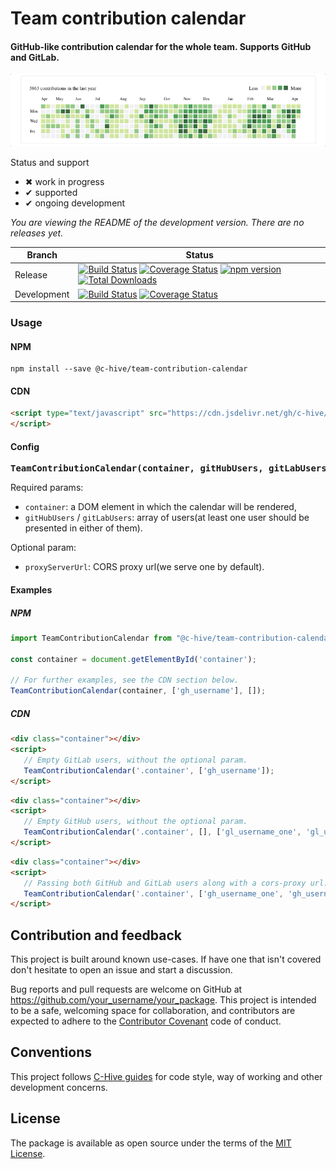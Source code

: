 # Team contribution calendar

#### GitHub-like contribution calendar for the whole team. Supports GitHub and GitLab.

![](etc/preview.gif)

Status and support

- &#x2716; work in progress
- &#x2714; supported
- &#x2714; ongoing development

*You are viewing the README of the development version. There are no releases yet.*

| Branch | Status |
| ------ | ------ |
| Release | [![Build Status](https://travis-ci.org/your_username/your_package.svg?branch=release)](https://travis-ci.org/your_username/your_package)   [![Coverage Status](https://coveralls.io/repos/github/your_username/your_package/badge.svg?branch=release)](https://coveralls.io/github/your_username/your_package?branch=release)   [![npm version](https://badge.fury.io/js/%40your_username%2Fyour_package.svg)](https://badge.fury.io/js/%40your_username%2Fyour_package)   [![Total Downloads](https://img.shields.io/npm/dw/@your_username/your_package.svg)](https://www.npmjs.com/package/@your_username/your_package) |
| Development | [![Build Status](https://travis-ci.org/your_username/your_package.svg?branch=master)](https://travis-ci.org/your_username/your_package)   [![Coverage Status](https://coveralls.io/repos/github/your_username/your_package/badge.svg?branch=master)](https://coveralls.io/github/your_username/your_package?branch=master) |

### Usage

#### NPM

```
npm install --save @c-hive/team-contribution-calendar
```

#### CDN


```html
<script type="text/javascript" src="https://cdn.jsdelivr.net/gh/c-hive/team-contribution-calendar/dist/team-contribution-calendar.min.js">
</script>
```

#### Config

<pre>
<b>TeamContributionCalendar(container, gitHubUsers, gitLabUsers, proxyServerUrl)</b>
</pre>

Required params:
- `container`: a DOM element in which the calendar will be rendered,
- `gitHubUsers` / `gitLabUsers`: array of users(at least one user should be presented in either of them).

Optional param:
- `proxyServerUrl`: CORS proxy url(we serve one by default).

#### Examples

##### NPM

```javascript
import TeamContributionCalendar from "@c-hive/team-contribution-calendar";

const container = document.getElementById('container');

// For further examples, see the CDN section below.
TeamContributionCalendar(container, ['gh_username'], []);
```

##### CDN

```html
<div class="container"></div>
<script>
   // Empty GitLab users, without the optional param.
   TeamContributionCalendar('.container', ['gh_username']);
</script>
```

```html
<div class="container"></div>
<script>
   // Empty GitHub users, without the optional param.
   TeamContributionCalendar('.container', [], ['gl_username_one', 'gl_username_two']);
</script>
```

```html
<div class="container"></div>
<script>
   // Passing both GitHub and GitLab users along with a cors-proxy url.
   TeamContributionCalendar('.container', ['gh_username_one', 'gh_username_two'], ['gl_username'], 'https://proxy-server-url.com');
</script>
```

## Contribution and feedback

This project is built around known use-cases. If have one that isn't covered don't hesitate to open an issue and start a discussion.

Bug reports and pull requests are welcome on GitHub at https://github.com/your_username/your_package. This project is intended to be a safe, welcoming space for collaboration, and contributors are expected to adhere to the [Contributor Covenant](http://contributor-covenant.org) code of conduct.

## Conventions

This project follows [C-Hive guides](https://github.com/c-hive/guides) for code style, way of working and other development concerns.

## License

The package is available as open source under the terms of the [MIT License](http://opensource.org/licenses/MIT).